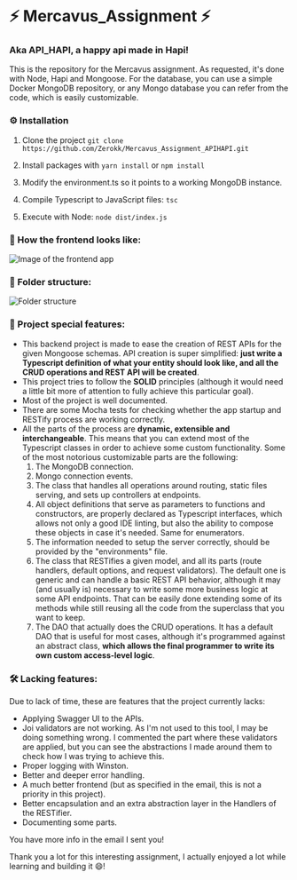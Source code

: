 # ⚡️ Mercavus_Assignment ⚡️
### Aka API_HAPI, a happy api made in Hapi!

This is the repository for the Mercavus assignment. As requested, it's done with Node, Hapi and Mongoose.
For the database, you can use a simple Docker MongoDB repository, or any Mongo database you can refer from the code, which is
easily customizable.

### ⚙️ Installation
1. Clone the project
`git clone https://github.com/Zerokk/Mercavus_Assignment_APIHAPI.git`

2. Install packages with
`yarn install`
or
`npm install`

3. Modify the environment.ts so it points to a working MongoDB instance.

4. Compile Typescript to JavaScript files:
`tsc`

5. Execute with Node:
`node dist/index.js`


### 🌅 How the frontend looks like:

![Image of the frontend app](https://i.imgur.com/kA1yqVD.jpeg)

### 📁 Folder structure:

![Folder structure](https://i.imgur.com/GC64UE5.png)


### 🚀 Project special features:

- This backend project is made to ease the creation of REST APIs for the given Mongoose schemas. API creation is super simplified: **just write a Typescript definition of what your entity should look like, and all the CRUD operations and REST API will be created**.
- This project tries to follow the **SOLID** principles (although it would need a little bit more of attention to fully achieve this particular goal).
- Most of the project is well documented.
- There are some Mocha tests for checking whether the app startup and RESTify process are working correctly.
- All the parts of the process are **dynamic, extensible and interchangeable**. This means that you can extend most of the Typescript classes in order to achieve some custom functionality. Some of the most notorious customizable parts are the following:
     1. The MongoDB connection.
     2. Mongo connection events.
     3. The class that handles all operations around routing, static files serving, and sets up controllers at endpoints.
     4. All object definitions that serve as parameters to functions and constructors, are properly declared as Typescript interfaces, which allows not only a good IDE linting, but also the ability to compose these objects in case it's needed. Same for enumerators.
     5. The information needed to setup the server correctly, should be provided by the "environments" file.
     4. The class that RESTifies a given model, and all its parts (route handlers, default options, and request validators). The default one is generic and can handle a basic REST API behavior, although it may (and usually is) necessary to write some more business logic at some API endpoints. That can be easily done extending some of its methods while still reusing all the code from the superclass that you want to keep.
     5. The DAO that actually does the CRUD operations. It has a default DAO that is useful for most cases, although it's programmed against an abstract class, **which allows the final programmer to write its own custom access-level logic**.
     
     
     
### 🛠️ Lacking features:
Due to lack of time, these are features that the project currently lacks:
- Applying Swagger UI to the APIs. 
- Joi validators are not working. As I'm not used to this tool, I may be doing something wrong. I commented the part where these validators are applied, but you can see the abstractions I made around them to check how I was trying to achieve this.
- Proper logging with Winston.
- Better and deeper error handling.
- A much better frontend (but as specified in the email, this is not a priority in this project).
- Better encapsulation and an extra abstraction layer in the Handlers of the RESTifier.
- Documenting some parts.
     
You have more info in the email I sent you!

Thank you a lot for this interesting assignment, I actually enjoyed a lot while learning and building it 😄! 

